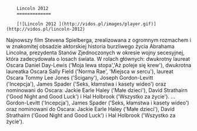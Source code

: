 
        Lincoln 2012 
        =============
        
        [![Lincoln 2012 ](http://vidos.pl/images/player.gif)](http://vidos.pl/lincoln-2012)
        
        
 Najnowszy film Stevena Spielberga, zrealizowana z ogromnym rozmachem i w znakomitej obsadzie aktorskiej historia burzliwego życia Abrahama Lincolna, prezydenta Stanów Zjednoczonych w okresie wojny secesyjnej, która zadecydowała o losach świata. W rolach głównych: dwukrotny laureat Oscara Daniel Day-Lewis ('Moja lewa stopa','Aż poleje się krew'), dwukrotna laureatka Oscara Sally Field ('Norma Rae', 'Miejsca w sercu'), laureat Oscara Tommy Lee Jones ('Ścigany'), Joseph Gordon-Levitt ('Incepcja'), James Spader ('Seks, kłamstwa i kasety wideo') oraz nominowani do Oscara: Jackie Earle Haley ('Małe dzieci'), David Strathairn ('Good Night and Good Luck') i Hal Holbrook ('Wszystko za życie').  ... Gordon-Levitt ('Incepcja'), James Spader ('Seks, kłamstwa i kasety wideo') oraz nominowani do Oscara: Jackie Earle Haley ('Małe dzieci'), David Strathairn ('Good Night and Good Luck') i Hal Holbrook ('Wszystko za życie').
    